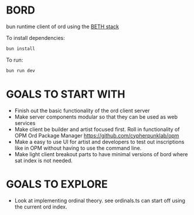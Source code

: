 # BORD

bun runtime client of ord using the [BETH stack](https://youtu.be/cpzowDDJj24?si=pixCHlQjOexc29Do)

To install dependencies:

```bash
bun install
```

To run:

```bash
bun run dev
```
# GOALS TO START WITH

- Finish out the basic functionality of the ord client server
- Make server components modular so that they can be used as web services
- Make client be builder and artist focused first. Roll in functionality of OPM Ord Package Manager https://github.com/cypherpunklab/opm
- Make a easy to use UI for artist and developers to test out inscriptions like in OPM without having to use the command line.
- Make light client breakout parts to have minimal versions of bord where sat index is not needed.

# GOALS TO EXPLORE

- Look at implementing ordinal theory. see ordinals.ts can start off using the current ord index. 


